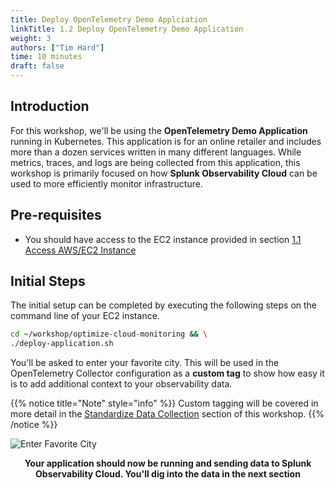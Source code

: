 ```yaml
---
title: Deploy OpenTelemetry Demo Applciation
linkTitle: 1.2 Deploy OpenTelemetry Demo Application
weight: 3
authors: ["Tim Hard"]
time: 10 minutes
draft: false
---
```


## Introduction

For this workshop, we'll be using the **OpenTelemetry Demo Application** running in Kubernetes. This application is for an online retailer and includes more than a dozen services written in many different languages. While metrics, traces, and logs are being collected from this application, this workshop is primarily focused on how **Splunk Observability Cloud** can be used to more efficiently monitor infrastructure.  

## Pre-requisites

* You should have access to the EC2 instance provided in section [1.1 Access AWS/EC2 Instance](./1-access-ec2)

## Initial Steps

The initial setup can be completed by executing the following steps on the command line of your EC2 instance.

``` bash
cd ~/workshop/optimize-cloud-monitoring && \
./deploy-application.sh
```

You'll be asked to enter your favorite city. This will be used in the OpenTelemetry Collector configuration as a **custom tag** to show how easy it is to add additional context to your observability data. 

{{% notice title="Note" style="info" %}}
Custom tagging will be covered in more detail in the [Standardize Data Collection](../standardize_data_collection/) section of this workshop.
{{% /notice %}}

![Enter Favorite City](../../images/favorite-city.png?width=40vw)

<center>
<b>Your application should now be running and sending data to Splunk Observability Cloud. You'll dig into the data in the next section</b>
</center>